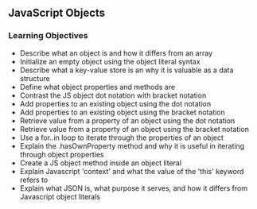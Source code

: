 ## JavaScript Objects

### Learning Objectives

* Describe what an object is and how it differs from an array
* Initialize an empty object using the object literal syntax
* Describe what a key-value store is an why it is valuable as a data structure
* Define what object properties and methods are
* Contrast the JS object dot notation with bracket notation
* Add properties to an existing object using the dot notation
* Add properties to an existing object using the bracket notation
* Retrieve value from a property of an object using the dot notation
* Retrieve value from a property of an object using the bracket notation
* Use a for..in loop to iterate through the properties of an object
* Explain the .hasOwnProperty method and why it is useful in iterating through object properties
* Create a JS object method inside an object literal
* Explain Javascript 'context' and what the value of the 'this' keyword refers to
* Explain what JSON is, what purpose it serves, and how it differs from Javascript object literals

